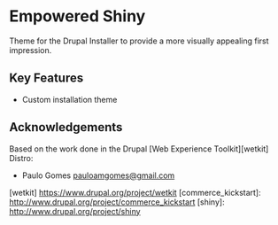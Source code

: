 Empowered Shiny
=========
Theme for the Drupal Installer to provide a more visually appealing first impression.

Key Features
------------

* Custom installation theme

Acknowledgements
----------------

Based on the work done in the Drupal [Web Experience Toolkit][wetkit] Distro:

  * Paulo Gomes pauloamgomes@gmail.com

<!-- Links Referenced -->

[pauloamgomes]:               https://www.drupal.org/u/pauloamgomesgmail.com
[wetkit]                      https://www.drupal.org/project/wetkit
[commerce_kickstart]:         http://www.drupal.org/project/commerce_kickstart
[shiny]:                      http://www.drupal.org/project/shiny
